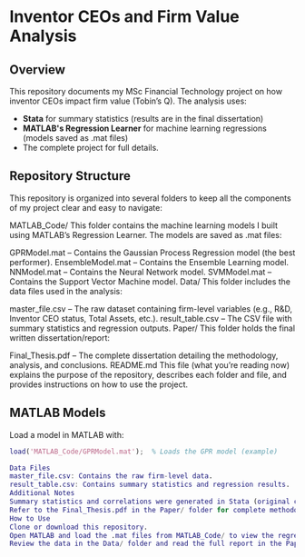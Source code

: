 # Inventor CEOs and Firm Value Analysis

## Overview
This repository documents my MSc Financial Technology project on how inventor CEOs impact firm value (Tobin’s Q). The analysis uses:
- **Stata** for summary statistics (results are in the final dissertation)
- **MATLAB's Regression Learner** for machine learning regressions (models saved as .mat files)
- The complete project for full details.

## Repository Structure
This repository is organized into several folders to keep all the components of my project clear and easy to navigate:

MATLAB_Code/
This folder contains the machine learning models I built using MATLAB’s Regression Learner. The models are saved as .mat files:

GPRModel.mat – Contains the Gaussian Process Regression model (the best performer).
EnsembleModel.mat – Contains the Ensemble Learning model.
NNModel.mat – Contains the Neural Network model.
SVMModel.mat – Contains the Support Vector Machine model.
Data/
This folder includes the data files used in the analysis:

master_file.csv – The raw dataset containing firm-level variables (e.g., R&D, Inventor CEO status, Total Assets, etc.).
result_table.csv – The CSV file with summary statistics and regression outputs.
Paper/
This folder holds the final written dissertation/report:

Final_Thesis.pdf – The complete dissertation detailing the methodology, analysis, and conclusions.
README.md
This file (what you’re reading now) explains the purpose of the repository, describes each folder and file, and provides instructions on how to use the project.


## MATLAB Models
Load a model in MATLAB with:
```matlab
load('MATLAB_Code/GPRModel.mat');  % Loads the GPR model (example)

Data Files
master_file.csv: Contains the raw firm-level data.
result_table.csv: Contains summary statistics and regression results.
Additional Notes
Summary statistics and correlations were generated in Stata (original code not available).
Refer to the Final_Thesis.pdf in the Paper/ folder for complete methodology and results.
How to Use
Clone or download this repository.
Open MATLAB and load the .mat files from MATLAB_Code/ to view the regression models.
Review the data in the Data/ folder and read the full report in the Paper/ folder.
